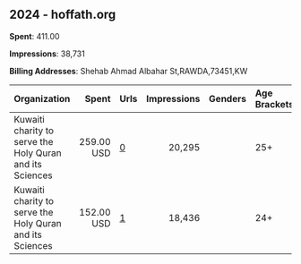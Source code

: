 ## 2024 - hoffath.org 
**Spent**: 411.00

**Impressions**: 38,731

**Billing Addresses**: Shehab Ahmad Albahar St,RAWDA,73451,KW

|Organization|Spent|Urls|Impressions|Genders|Age Brackets|Country Codes|
|:---|---:|:---|---:|:---|:---|:---|
|Kuwaiti charity to serve the Holy Quran and its Sciences|259.00 USD|[0](https://www.snap.com/political-ads/asset/ee2c10bc7d425c2ca03cdd0d03b4c6cec59c808076dfa426043c2af773c7560a?mediaType=mp4)|20,295||25+|kuwait|
|Kuwaiti charity to serve the Holy Quran and its Sciences|152.00 USD|[1](https://www.snap.com/political-ads/asset/fb1c8fd04e5b4079c3df5ffad78afc39fffca2c94f7922df0a78d82be0a88e3b?mediaType=mp4)|18,436||24+|kuwait|
